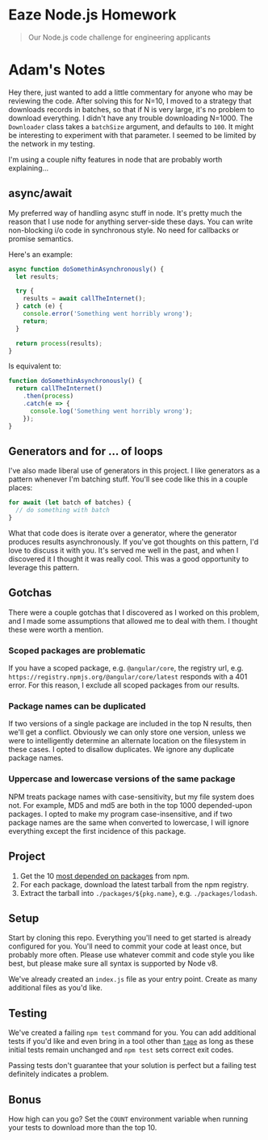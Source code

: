# Eaze Node.js Homework

> Our Node.js code challenge for engineering applicants

# Adam's Notes

Hey there, just wanted to add a little commentary for anyone who may be reviewing the code. After solving this for N=10, I moved to a strategy that downloads records in batches, so that if N is very large, it's no problem to download everything. I didn't have any trouble downloading N=1000. The `Downloader` class takes a `batchSize` argument, and defaults to `100`. It might be interesting to experiment with that parameter. I seemed to be limited by the network in my testing.

I'm using a couple nifty features in node that are probably worth explaining...

## async/await

My preferred way of handling async stuff in node. It's pretty much the reason that I use node for anything server-side these days. You can write non-blocking i/o code in synchronous style. No need for callbacks or promise semantics.

Here's an example:

```javascript
async function doSomethinAsynchronously() {
  let results;

  try {
    results = await callTheInternet();
  } catch (e) {
    console.error('Something went horribly wrong');
    return;
  }

  return process(results);
}
```

Is equivalent to:


```javascript
function doSomethinAsynchronously() {
  return callTheInternet()
    .then(process)
    .catch(e => {
      console.log('Something went horribly wrong');
    });
}
```

## Generators and for ... of loops

I've also made liberal use of generators in this project. I like generators as a pattern whenever I'm batching stuff. You'll see code like this in a couple places:

```javascript
for await (let batch of batches) {
  // do something with batch
}
```

What that code does is iterate over a generator, where the generator produces results asynchronously. If you've got thoughts on this pattern, I'd love to discuss it with you. It's served me well in the past, and when I discovered it I thought it was really cool. This was a good opportunity to leverage this pattern.

## Gotchas

There were a couple gotchas that I discovered as I worked on this problem, and I made some assumptions that allowed me to deal with them. I thought these were worth a mention.


### Scoped packages are problematic

If you have a scoped package, e.g. `@angular/core`, the registry url, e.g. `https://registry.npmjs.org/@angular/core/latest` responds with a 401 error. For this reason, I exclude all scoped packages from our results.


### Package names can be duplicated

If two versions of a single package are included in the top N results, then we'll get a conflict. Obviously we can only store one version, unless we were to intelligently determine an alternate location on the filesystem in these cases. I opted to disallow duplicates. We ignore any duplicate package names.


### Uppercase and lowercase versions of the same package

NPM treats package names with case-sensitivity, but my file system does not. For example, MD5 and md5 are both in the top 1000 depended-upon packages. I opted to make my program case-insensitive, and if two package names are the same when converted to lowercase, I will ignore everything except the first incidence of this package.


## Project

1. Get the 10 [most depended on packages](https://www.npmjs.com/browse/depended) from npm.
2. For each package, download the latest tarball from the npm registry.
3. Extract the tarball into `./packages/${pkg.name}`, e.g. `./packages/lodash`.

## Setup

Start by cloning this repo. Everything you'll need to get started is already configured for you. You'll need to commit your code at least once, but probably more often. Please use whatever commit and code style you like best, but please make sure all syntax is supported by Node v8.

We've already created an `index.js` file as your entry point. Create as many additional files as you'd like.

## Testing

We've created a failing `npm test` command for you. You can add additional tests if you'd like and even bring in a tool other than [`tape`](https://github.com/substack/tape) as long as these initial tests remain unchanged and `npm test` sets correct exit codes.

Passing tests don't guarantee that your solution is perfect but a failing test definitely indicates a problem.

## Bonus

How high can you go? Set the `COUNT` environment variable when running your tests to download more than the top 10.
